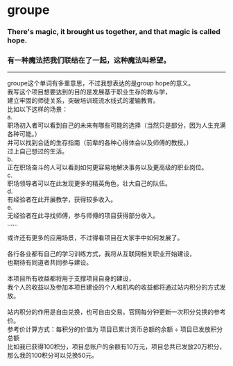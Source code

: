 # groupe
### There's magic, it brought us together, and that magic is called hope. 
### 有一种魔法把我们联结在了一起，这种魔法叫希望。

------


groupe这个单词有多重意思，不过我想表达的是group hope的意义。<br>
我写这个项目想要达到的目的是发展基于职业生存的教与学，<br>
建立牢固的师徒关系，突破培训班流水线式的灌输教育。<br>
比如以下这样的场景：<br>
a.<br>
职场初入者可以看到自己的未来有哪些可能的选择（当然只是部分，因为人生充满各种可能。）<br>
并可以找到合适的生存指南（前辈的各种心得体会以及师傅的教授。）<br>
过上自己想过的生活。<br>
b.<br>
正在职场奋斗的人可以看到如何更容易地解决事务以及更高级的职业岗位。<br>
c.<br>
职场领导者可以在此发现更多的精英角色，壮大自己的队伍。<br>
d.<br>
有经验者在此开展教学，获得较多收入。<br>
e.<br>
无经验者在此寻找师傅，参与师傅的项目获得部分收入。<br>
......<br>


或许还有更多的应用场景，不过得看项目在大家手中如何发展了。<br>
<br>
各行各业都有自己的学习训练方式，我将从互联网相关职业开始建设，<br>
也期待有同道者共同参与建设。<br>
<br>
本项目所有收益都将用于支撑项目自身的建设，<br>
我个人的收益以及参加本项目建设的个人和机构的收益都将通过站内积分的方式发放。<br>
<br>
站内积分的作用是自由兑换，也可自由交易。官网每分钟更新一次积分兑换的参考价。<br>
参考价计算方式：每积分的价值为 项目已累计货币总额的余额 ÷ 项目已发放积分总额<br>
比如我已获得100积分，项目总账户的余额有10万元，项目总共已发放20万积分，<br>
那么我的100积分可以兑换50元。<br>
